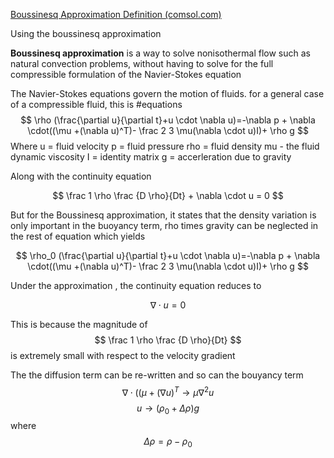 

[Boussinesq Approximation Definition (comsol.com)](https://www.comsol.com/multiphysics/boussinesq-approximation)

Using the boussinesq approximation 

**Boussinesq approximation** is a way to solve nonisothermal flow such as natural convection problems, without having to solve for the full compressible formulation of the Navier-Stokes equation


The Navier-Stokes equations govern the motion of fluids. for a general case of a compressible fluid, this is 
#equations 
$$
\rho (\frac{\partial u}{\partial t}+u \cdot \nabla u)=-\nabla p + \nabla \cdot((\mu +(\nabla u)^T)- \frac 2 3 \mu(\nabla \cdot u)I)+ \rho g
$$
Where 
u = fluid velocity 
p = fluid pressure
rho = fluid density
mu - the fluid dynamic viscosity
I = identity matrix
g = accerleration due to gravity


Along with the continuity equation 

$$
\frac 1 \rho \frac {D \rho}{Dt} + \nabla \cdot u = 0
$$

But for the Boussinesq approximation, it states that the density variation is only important in the buoyancy term, rho times gravity can be neglected in the rest of equation which yields

$$
\rho_0 (\frac{\partial u}{\partial t}+u \cdot \nabla u)=-\nabla p + \nabla \cdot((\mu +(\nabla u)^T)- \frac 2 3 \mu(\nabla \cdot u)I)+ \rho g
$$

Under the approximation , the continuity equation reduces to

$$
\nabla \cdot u = 0
$$

 This is because the magnitude of  
 $$
\frac 1 \rho \frac {D \rho}{Dt} 
$$
 is extremely small with respect to the velocity gradient 
 
 The the diffusion term can be re-written and so can the bouyancy term
 $$
 \nabla \cdot((\mu +(\nabla u)^T \to \mu \nabla^2u
 $$
 $$
 u \to (\rho_0 + \Delta\rho)g
$$
where
$$ \Delta \rho = \rho - \rho_0
$$